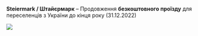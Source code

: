 **Steiermark / Штайєрмарк** – Продовження **безкоштовного проїзду** для переселенців з України до кінця року (31.12.2022)

![](https://www.bbu.gv.at/wp-content/uploads/2022/07/Freifahrten_UA.jpg)
